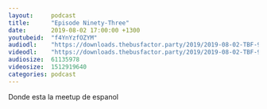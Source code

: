```yaml
---
layout:     podcast
title:      "Episode Ninety-Three"
date:       2019-08-02 17:00:00 +1300
youtubeid:  "f4YnYzfOZYM"
audiodl:    "https://downloads.thebusfactor.party/2019/2019-08-02-TBF-93.mp3"
videodl:    "https://downloads.thebusfactor.party/2019/2019-08-02-TBF-93.mp4"
audiosize:  61135978
videosize:  1512919640
categories: podcast
---
```

Donde esta la meetup de espanol
